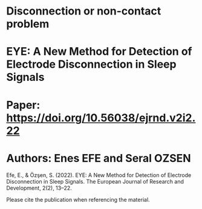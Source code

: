 # Disconnection or non-contact problem 

# EYE: A New Method for Detection of Electrode Disconnection in Sleep Signals

# Paper: https://doi.org/10.56038/ejrnd.v2i2.22

# Authors: Enes EFE and Seral OZSEN


Efe, E., & Özşen, S. (2022). EYE: A New Method for Detection of Electrode Disconnection in Sleep Signals. The European Journal of Research and Development, 2(2), 13–22.

Please cite the publication when referencing the material.
